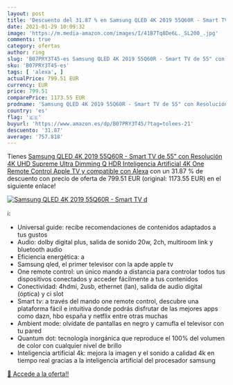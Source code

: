 ```yaml
---
layout: post
title: 'Descuento del 31.87 % en Samsung QLED 4K 2019 55Q60R - Smart TV d'
date: 2021-01-29 10:09:32
image: 'https://m.media-amazon.com/images/I/41B7Tq8De6L._SL200_.jpg'
comments: true
category: ofertas
author: ring
slug: 'B07PRY3T45-es Samsung QLED 4K 2019 55Q60R - Smart TV de 55" con...'
sku: 'B07PRY3T45-es'
tags: [ 'alexa', ]
actualPrice: 799.51 EUR
currency: EUR
price: 799.51
comparePrice: 1173.55 EUR
prodname: 'Samsung QLED 4K 2019 55Q60R - Smart TV de 55" con Resolución 4K UHD  Supreme Ultra Dimming  Q HDR  Inteligencia Artificial 4K  One Remote Control  Apple TV y compatible con Alexa'
country: 'es'
flag: '🇪🇸'
buyurl: 'https://www.amazon.es/dp/B07PRY3T45/?tag=tolees-21'
descuento: '31.87'
average: '757.818'
---
```


Tienes [Samsung QLED 4K 2019 55Q60R - Smart TV de 55" con Resolución 4K UHD  Supreme Ultra Dimming  Q HDR  Inteligencia Artificial 4K  One Remote Control  Apple TV y compatible con Alexa](https://www.amazon.es/dp/B07PRY3T45/?tag=tolees-21) con un 31.87 % de descuento con precio de oferta de 799.51 EUR (original: 1173.55 EUR) en el siguiente enlace!

[![Samsung QLED 4K 2019 55Q60R - Smart TV d](https://m.media-amazon.com/images/I/41B7Tq8De6L._SL200_.jpg)](https://www.amazon.es/dp/B07PRY3T45/?tag=tolees-21)

ℹ️:

- Universal guide: recibe recomendaciones de contenidos adaptados a tus gustos
- Audio: dolby digital plus, salida de sonido 20w, 2ch, multiroom link y bluetooth audio
- Eficiencia energética: a
- Samsung qled, el primer televisor con la apde apple tv
- One remote control: un único mando a distancia para controlar todos tus dispositivos conectados y acceder fácilmente a tus contenidos
- Conectividad: 4hdmi, 2usb, ethernet (lan), salida de audio digital (óptica) y ci slot
- Smart tv: a través del mando one remote control, descubre una plataforma fácil e intuitiva donde podrás disfrutar de las mejores apps como dazn, hbo españa y netflix entre otras muchas
- Ambient mode: olvídate de pantallas en negro y camufla el televisor con tu pared
- Quantum dot: tecnología inorgánica que reproduce el 100% del volumen de color con cualquier nivel de brillo
- Inteligencia artificial 4k: mejora la imagen y el sonido a calidad 4k en tiempo real gracias a la inteligencia artificial del procesador samsung

[🛒 Accede a la oferta!!](https://www.amazon.es/dp/B07PRY3T45/?tag=tolees-21)
